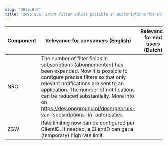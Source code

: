 ```yaml
---
slug: "2025.8.6"
title: "2025.8.6: Extra filter values possible in subscriptions for notifications"
---
```


| Component | Relevance for consumers (English)                                                                                                                                                                                                                                                                                                             | Relevance for end users (Dutch) |
| --------- | --------------------------------------------------------------------------------------------------------------------------------------------------------------------------------------------------------------------------------------------------------------------------------------------------------------------------------------------- | ------------------------------- |
| NRC       | The number of filter fields in subscriptions (abonnementen) has been expanded. Now it is possible to configure precise filters so that only relevant notifications are sent to an application. The number of notifications can be reduced substantially. More info on https://dev.oneground.nl/docs/gebruik-van-subscriptions-in-autorisaties |                                 |
| ZGW       | Rate limiting now can be configured per ClientID. If needed, a ClientID can get a (temporary) high rate limit.                                                                                                                                                                                                                                |                                 |
